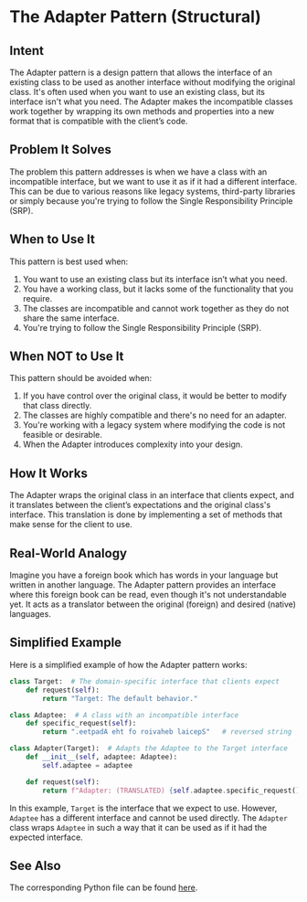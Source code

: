 # The Adapter Pattern (Structural)

## Intent

The Adapter pattern is a design pattern that allows the interface of an existing class to be used as another interface without modifying the original class. It's often used when you want to use an existing class, but its interface isn't what you need. The Adapter makes the incompatible classes work together by wrapping its own methods and properties into a new format that is compatible with the client’s code.

## Problem It Solves

The problem this pattern addresses is when we have a class with an incompatible interface, but we want to use it as if it had a different interface. This can be due to various reasons like legacy systems, third-party libraries or simply because you're trying to follow the Single Responsibility Principle (SRP).

## When to Use It

This pattern is best used when:

1. You want to use an existing class but its interface isn’t what you need.
2. You have a working class, but it lacks some of the functionality that you require.
3. The classes are incompatible and cannot work together as they do not share the same interface.
4. You're trying to follow the Single Responsibility Principle (SRP).

## When NOT to Use It

This pattern should be avoided when:

1. If you have control over the original class, it would be better to modify that class directly.
2. The classes are highly compatible and there's no need for an adapter.
3. You're working with a legacy system where modifying the code is not feasible or desirable.
4. When the Adapter introduces complexity into your design.

## How It Works

The Adapter wraps the original class in an interface that clients expect, and it translates between the client’s expectations and the original class's interface. This translation is done by implementing a set of methods that make sense for the client to use.

## Real-World Analogy

Imagine you have a foreign book which has words in your language but written in another language. The Adapter pattern provides an interface where this foreign book can be read, even though it's not understandable yet. It acts as a translator between the original (foreign) and desired (native) languages.

## Simplified Example

Here is a simplified example of how the Adapter pattern works:

```python
class Target:  # The domain-specific interface that clients expect
    def request(self):
        return "Target: The default behavior."

class Adaptee:  # A class with an incompatible interface
    def specific_request(self):
        return ".eetpadA eht fo roivaheb laicepS"   # reversed string

class Adapter(Target):  # Adapts the Adaptee to the Target interface
    def __init__(self, adaptee: Adaptee):
        self.adaptee = adaptee

    def request(self):
        return f"Adapter: (TRANSLATED) {self.adaptee.specific_request()[::-1]}"
```

In this example, `Target` is the interface that we expect to use. However, `Adaptee` has a different interface and cannot be used directly. The `Adapter` class wraps `Adaptee` in such a way that it can be used as if it had the expected interface.

## See Also

The corresponding Python file can be found [here](https://github.com/taggedzi/python-design-pattern-rag/blob/main/patterns/structural/adapter.py).
